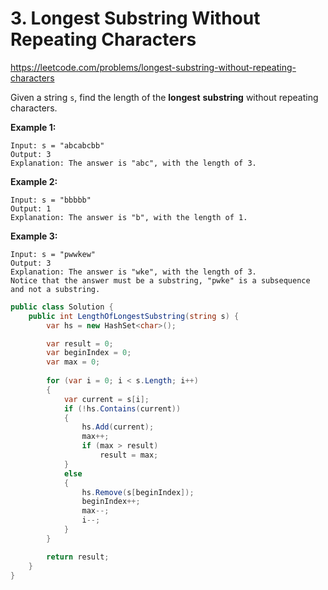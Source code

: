 # 3. Longest Substring Without Repeating Characters
https://leetcode.com/problems/longest-substring-without-repeating-characters

Given a string `s`, find the length of the **longest** **substring** without repeating characters.

**Example 1:**

```
Input: s = "abcabcbb"
Output: 3
Explanation: The answer is "abc", with the length of 3.
```

**Example 2:**

```
Input: s = "bbbbb"
Output: 1
Explanation: The answer is "b", with the length of 1.
```

**Example 3:**

```
Input: s = "pwwkew"
Output: 3
Explanation: The answer is "wke", with the length of 3.
Notice that the answer must be a substring, "pwke" is a subsequence and not a substring.
```

```csharp
public class Solution {
    public int LengthOfLongestSubstring(string s) {
        var hs = new HashSet<char>();

        var result = 0;
        var beginIndex = 0;
        var max = 0;
        
        for (var i = 0; i < s.Length; i++)
        {
            var current = s[i];
            if (!hs.Contains(current))
            {
                hs.Add(current);
                max++;
                if (max > result)
                    result = max;
            }
            else
            {
                hs.Remove(s[beginIndex]);
                beginIndex++;
                max--;
                i--;
            }
        }

        return result;
    }
}
```